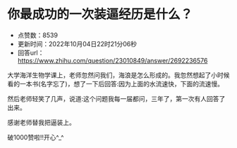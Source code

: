 # 你最成功的一次装逼经历是什么？
- 点赞数：8539
- 更新时间：2022年10月04日22时21分06秒
- 回答url：https://www.zhihu.com/question/23010849/answer/2692236576
<body>
 <p data-pid="IbvdrCIw">大学海洋生物学课上，老师忽然问我们，海浪是怎么形成的。我忽然想起了小时候看的一本书(名字忘了)，想了一下后回答:因为上面的水流速快，下面的流速慢。</p>
 <p data-pid="bzvfQ5uw">然后老师轻笑了几声，说道:这个问题我每一届都问，三年了，第一次有人回答了出来。</p>
 <p data-pid="v1tm2SV7">感谢老师替我把逼装上。</p>
 <p data-pid="XhsWTItN">破1000赞啦!!开心^_^</p>
</body>